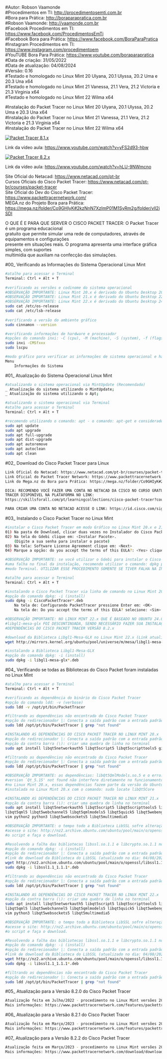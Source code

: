 #Autor: Robson Vaamonde<br>
#Procedimentos em TI: http://procedimentosemti.com.br<br>
#Bora para Prática: http://boraparapratica.com.br<br>
#Robson Vaamonde: http://vaamonde.com.br<br>
#Facebook Procedimentos em TI: https://www.facebook.com/ProcedimentosEmTi<br>
#Facebook Bora para Prática: https://www.facebook.com/BoraParaPratica<br>
#Instagram Procedimentos em TI: https://www.instagram.com/procedimentoem<br>
#YouTUBE Bora Para Prática: https://www.youtube.com/boraparapratica<br>
#Data de criação: 31/05/2022<br>
#Data de atualização: 04/08/2024<br>
#Versão: 0.16<br>
#Testado e homologado no Linux Mint 20 Ulyana, 20.1 Ulyssa, 20.2 Uma e 20.3 Una x64<br>
#Testado e homologado no Linux Mint 21 Vanessa, 21.1 Vera, 21.2 Victoria e 21.3 Virginia x64<br>
#Testado e homologado no Linux Mint 22 Wilma x64<br>

#Instalação do Packet Tracer no Linux Mint 20 Ulyana, 20.1 Ulyssa, 20.2 Uma e 20.3 Una x64<br>
#Instalação do Packet Tracer no Linux Mint 21 Vanessa, 21.1 Vera, 21.2 Victoria e 21.3 Virginia x64<br>
#Instalação do Packet Tracer no Linux Mint 22 Wilma x64<br>

[![Packet Tracer 8.1.x](http://img.youtube.com/vi/yFS2d93-hbw/0.jpg)](https://www.youtube.com/watch?v=yFS2d93-hbw "Packet Tracer 8.1.x")

Link da vídeo aula: https://www.youtube.com/watch?v=yFS2d93-hbw

[![Packet Tracer 8.2.x](http://img.youtube.com/vi/hLU-9NWmcno/0.jpg)](https://www.youtube.com/watch?v=hLU-9NWmcno "Packet Tracer 8.2.x")

Link da vídeo aula: https://www.youtube.com/watch?v=hLU-9NWmcno

Site Oficial do Netacad: https://www.netacad.com/pt-br<br>
Cursos Oficiais do Cisco Packet Tracer: https://www.netacad.com/pt-br/courses/packet-tracer<br>
Site Oficial do Dev do Cisco Packet Tracer: https://www.packettracernetwork.com/<br>
MEGA.nz do Projeto Bora para Prática: https://mega.nz/folder/Co9GHIyK#2kzNnN7XzImP01M1SyRm2g/folder/vll2iSDI

O QUE É E PARA QUE SERVER O CISCO PACKET TRACER: O Packet Tracer é um programa educacional<br>
gratuito que permite simular uma rede de computadores, através de equipamentos e configurações<br>
presente em situações reais. O programa apresenta uma interface gráfica simples, com suportes<br>
multimídia que auxiliam na confecção das simulações.

#00_ Verificando as Informações do Sistema Operacional Linux Mint<br>
```bash
#atalho para acessar o Terminal
Terminal: Ctrl + Alt + T
	
#verificando as versões e codinome do sistema operacional
#OBSERVAÇÃO IMPORTANTE: Linux Mint 20.x é derivado do Ubuntu Desktop 20.04.x Focal Fossa
#OBSERVAÇÃO IMPORTANTE: Linux Mint 21.x é derivado do Ubuntu Desktop 22.04.x Jammy Jellyfish
#OBSERVAÇÃO IMPORTANTE: Linux Mint 22.x é derivado do Ubuntu Desktop 24.04.x Noble Numbat
sudo cat /etc/os-release
sudo cat /etc/lsb-release
	
#verificando a versão do ambiente gráfico
sudo cinnamon --version

#verificando informações de hardware e processador
#opções do comando inxi: -C (cpu), -M (machine), -S (system), -f (flags), -xxx (extra 3)
sudo inxi -CMSfxxx
sudo lscpu

#modo gráfico para verificar as informações de sistema operacional e hardware
Menu
	Informações do Sistema
```

#01_ Atualização do Sistema Operacional Linux Mint<br>
```bash
#atualizando o sistema operacional via MintUpdate (Recomendado)
_ Atualização do sistema utilizando o MintUpdate;
_ Atualização do sistema utilizando o Apt;

#atualizando o sistema operacional via Terminal
#atalho para acessar o Terminal
Terminal: Ctrl + Alt + T

#recomendo utilizando o comando: apt - o comando: apt-get e considerado obsoleto
sudo apt update
sudo apt upgrade
sudo apt full-upgrade
sudo apt dist-upgrade
sudo apt autoremove
sudo apt autoclean
sudo apt clean
```

#02_ Download do Cisco Packet Tracer para Linux<br>
```bash
Link Oficial do Netacad: https://www.netacad.com/pt-br/courses/packet-tracer
Link Oficial do Packet Tracer Network: https://www.packettracernetwork.com/
Link do Mega.nz do Bora para Prática: https://mega.nz/folder/Co9GHIyK#2kzNnN7XzImP01M1SyRm2g/folder/vll2iSDI

DICA: RECOMENDO VOCÊ FAZER UMA CONTA NO NETACAD DA CISCO NO CURSO GRATUITO DO CISCO PACKET
TRACER DISPONÍVEL NA PLATAFORMA NO LINK: 
https://skillsforall.com/pt/learningcollections/cisco-packet-tracer?courseLang=pt-BR

PARA CRIAR UMA CONTA NO NETACAD ACESSE O LINK: https://id.cisco.com/signin/register
```

#03_ Instalando o Cisco Packet Tracer no Linux Mint<br>
```bash
#instalar o Cisco Packet Tracer em modo Gráfico no Linux Mint 20.x e 21.x
01) Na pasta de Download, clicar duas vezes no Instalador do Cisco Packet Tracer;
02) Na tela do Gdebi clique em: <Instalar Pacote>.
	(Digite a sua senha para instalar o pacote)
03) Na tela: Software License Agreement clique em: <Next>
04) Marque a opção: do you accept the terms of this EULA?: <Yes> clique em: <Next>

#OBSERVAÇÃO IMPORTANTE: se você utilizar o Gdebi para instalar o Cisco Packet Tracer e apresentar
#uma falha no final da instalação, recomendo utilizar o comando: dpkg para forçar a instalação em 
#modo Terminal. UTILIZAR ESSE PROCEDIMENTO SOMENTE SE TIVER FALHA NA INSTALAÇÃO EM MODO GRÁFICO.

#atalho para acessar o Terminal
Terminal: Ctrl + Alt + T

#instalando o Cisco Packet Tracer via linha de comando no Linux Mint 20.x e 21.x
#opção do comando dpkg: -i (install)
sudo dpkg -i CiscoPacketTracer*.deb
	Na tela de: Configurando PacketTracer pressione Enter em: <OK>
	Na tela de: Do you accept the terms of this EULA? selecione: <Sim> e <Enter>

#OBSERVAÇÃO IMPORTANTE: NO LINUX MINT 22.x QUE É BASEADO NO UBUNTU 24.04.x A BIBLIOTECA DO MESA:
#libgl1-mesa-glx FOI DESCONTINUADA, SENDO NECESSÁRIO FAZER SUA INSTALAÇÃO MANUAL PARA ATENDER AS
#DEPENDÊNCIAS DO CISCO PACKET TRACER VERSÃO 8.2.x

#download da Biblioteca Libgl1-Mesa-GLX no Linux Mint 22.x (Link atualizado em: 04/08/2024)
wget http://mirrors.kernel.org/ubuntu/pool/universe/m/mesa/libgl1-mesa-glx_22.0.1-1ubuntu2_amd64.deb

#instalando a Biblioteca Libgl1-Mesa-GLX
#opção do comando dpkg: -i (install)
sudo dpkg -i libgl1-mesa-glx*.deb
```

#04_ Verificando se todas as Bibliotecas do Cisco Packet foram instaladas no Linux Mint<br>
```bash
#atalho para acessar o Terminal
Terminal: Ctrl + Alt + T

#verificando as dependência do binário do Cisco Packet Tracer
#opção do comando ldd: -v (verbose)
sudo ldd -v /opt/pt/bin/PacketTracer

#filtrando as dependências não encontrado do Cisco Packet Tracer
#opção do redirecionador |: Conecta a saída padrão com a entrada padrão de outro comando
sudo ldd /opt/pt/bin/PacketTracer | grep "not found"

#INSTALANDO AS DEPENDÊNCIAS DO CISCO PACKET TRACER NO LINUX MINT 20.x
#opção do redirecionador |: Conecta a saída padrão com a entrada padrão de outro comando
#opção da contra barra (\): criar uma quebra de linha no terminal
sudo apt install libqt5networkauth5 libqt5script5 libqt5scripttools5 git vim python2 python3

#filtrando as dependências não encontrado do Cisco Packet Tracer
#opção do redirecionador |: Conecta a saída padrão com a entrada padrão de outro comando
sudo ldd /opt/pt/bin/PacketTracer | grep "not found"

#OBSERVAÇÃO IMPORTANTE: as dependências: libQt5QmlModels.so.5 e o erro: /lib/x86_64-linux-gnu/libQt5Core.so.5: 
#version `Qt_5.15' not found não interfere diretamente no funcionamento do Cisco Packet Tracer 8.1.x ou 8.2.x
#no Linux Mint 20.x, essas dependências fazem parte da versão do Ubuntu >= 21.04, verifique a versão do Qt5Core 
#instalada no Linux Mint 20.x com o comando: sudo locate libQt5Core

#INSTALANDO AS DEPENDÊNCIAS DO CISCO PACKET TRACER NO LINUX MINT 21.x
#opção da contra barra (\): criar uma quebra de linha no terminal
sudo apt install libqt5networkauth5 libqt5script5 libqt5scripttools5 libqt5texttospeech5 libqt5positioning5 \
libqt5qml5 libqt5webchannel5 libqt5qmlmodels5 libqt5quick5 libqt5webenginecore5 libqt5webenginewidgets5 git \
vim python2 python3 libqt5websockets5 libqt5multimedia5 

#OBSERVAÇÃO IMPORTANTE: o tempo todo a Biblioteca LibSSL sofre alteração de versão, antes de baixar a versão
#acesse o site: http://nz2.archive.ubuntu.com/ubuntu/pool/main/o/openssl/ e veja qual a versão atual, altere
#o script e faça o download.

#Resolvendo a falha das bibliotecas libssl.so.1.1 e libcrypto.so.1.1 no Linux Mint 21.x
#opção do comando dpkg: -i (install)
#opção do redirecionador |: Conecta a saída padrão com a entrada padrão de outro comando
#link de download da Biblioteca do LibSSL (atualizado no dia: 04/08/2024)
wget http://nz2.archive.ubuntu.com/ubuntu/pool/main/o/openssl/libssl1.1_1.1.1f-1ubuntu2.23_amd64.deb
sudo dpkg -i libssl1.1_1.1.1*.deb

#filtrando as dependências não encontrado do Cisco Packet Tracer
#opção do redirecionador |: Conecta a saída padrão com a entrada padrão de outro comando	
sudo ldd /opt/pt/bin/PacketTracer | grep "not found"

#INSTALANDO AS DEPENDÊNCIAS DO CISCO PACKET TRACER NO LINUX MINT 22.x
#opção da contra barra (\): criar uma quebra de linha no terminal
sudo apt install libqt5networkauth5 libqt5script5 libqt5scripttools5 libqt5texttospeech5 libqt5positioning5 \
libqt5qml5 libqt5webchannel5 libqt5qmlmodels5 libqt5quick5 libqt5webenginecore5 libqt5webenginewidgets5 git \
vim python3 libqt5websockets5 libqt5multimedia5

#OBSERVAÇÃO IMPORTANTE: o tempo todo a Biblioteca LibSSL sofre alteração de versão, antes de baixar a versão
#acesse o site: http://nz2.archive.ubuntu.com/ubuntu/pool/main/o/openssl/ e veja qual a versão atual, altere
#o script e faça o download.

#Resolvendo a falha das bibliotecas libssl.so.1.1 e libcrypto.so.1.1 no Linux Mint 22.x
#opção do comando dpkg: -i (install)
#opção do redirecionador |: Conecta a saída padrão com a entrada padrão de outro comando
#link de download da Biblioteca do LibSSL (atualizado no dia: 04/08/2024)
wget http://nz2.archive.ubuntu.com/ubuntu/pool/main/o/openssl/libssl1.1_1.1.1f-1ubuntu2.23_amd64.deb
sudo dpkg -i libssl1.1_1.1.1*.deb

#filtrando as dependências não encontrado do Cisco Packet Tracer
#opção do redirecionador |: Conecta a saída padrão com a entrada padrão de outro comando	
sudo ldd /opt/pt/bin/PacketTracer | grep "not found"
```

#05_ Atualização para a Versão 8.2.0 do Cisco Packet Tracer
```bash
Atualização feita em Julho/2022 - procedimento no Linux Mint versões 20.x, 21.x e 22.x continua a mesma coisa.
Mais informações: https://www.packettracernetwork.com/features/packettracer-81-newfeatures.html
```

#06_ Atualização para a Versão 8.2.1 do Cisco Packet Tracer
```bash
Atualização feita em Março/2023 - procedimento no Linux Mint versões 20.x, 21.x e 22.x continua a mesma coisa.
Mais informações: https://www.packettracernetwork.com/features/packettracer-82-newfeatures.html
```

#07_ Atualização para a Versão 8.2.2 do Cisco Packet Tracer
```bash
Atualização feita em Março/2023 - procedimento no Linux Mint versões 20.x, 21.x e 22.x continua a mesma coisa.
Mais informações: https://www.packettracernetwork.com/download/download-packet-tracer.html
```